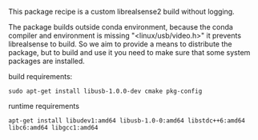 This package recipe is a custom librealsense2 build without logging.

The package builds outside conda environment, because the conda compiler and environment is missing "<linux/usb/video.h>" it prevents librealsense to build.
So we aim to provide a means to distribute the package, but to build and use it you need to make sure that some system packages are installed.

build requirements:

```
sudo apt-get install libusb-1.0.0-dev cmake pkg-config
```

runtime requirements

```
apt-get install libudev1:amd64 libusb-1.0-0:amd64 libstdc++6:amd64 libc6:amd64 libgcc1:amd64
```
